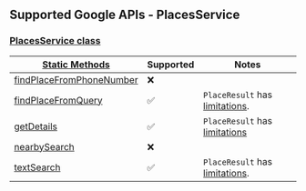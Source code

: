 ## Supported Google APIs - PlacesService

### [PlacesService class](https://developers-dot-devsite-v2-prod.appspot.com/maps/documentation/javascript/reference/places-service#PlacesService)

| [Static Methods](https://developers-dot-devsite-v2-prod.appspot.com/maps/documentation/javascript/reference/event#event-Static-Methods)                                      | Supported          | Notes                                            |
| ---------------------------------------------------------------------------------------------------------------------------------------------------------------------------- | ------------------ | ------------------------------------------------ |
| [findPlaceFromPhoneNumber](https://developers-dot-devsite-v2-prod.appspot.com/maps/documentation/javascript/reference/places-service#PlacesService.findPlaceFromPhoneNumber) | :x:                |                                                  |
| [findPlaceFromQuery](https://developers-dot-devsite-v2-prod.appspot.com/maps/documentation/javascript/reference/places-service#PlacesService.findPlaceFromQuery)             | :white_check_mark: | `PlaceResult` has [limitations](placeResult.md). |
| [getDetails](https://developers-dot-devsite-v2-prod.appspot.com/maps/documentation/javascript/reference/places-service#PlacesService.getDetails)                             | :white_check_mark: | `PlaceResult` has [limitations](placeResult.md)  |
| [nearbySearch](https://developers-dot-devsite-v2-prod.appspot.com/maps/documentation/javascript/reference/places-service#PlacesService.nearbySearch)                         | :x:                |                                                  |
| [textSearch](https://developers-dot-devsite-v2-prod.appspot.com/maps/documentation/javascript/reference/places-service#PlacesService.textSearch)                             | :white_check_mark: | `PlaceResult` has [limitations](placeResult.md). |

